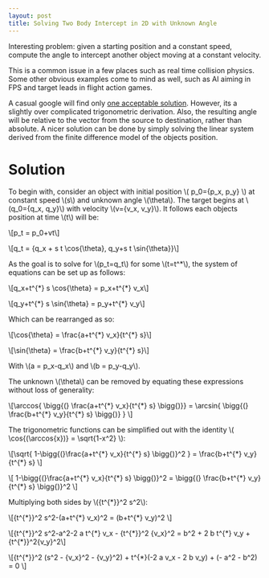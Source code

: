 ```yaml
---
layout: post
title: Solving Two Body Intercept in 2D with Unknown Angle
---
```

Interesting problem: given a starting position and a constant speed, compute the angle to intercept another object moving at a constant velocity. 

This is a common issue in a few places such as real time collision physics. Some other obvious examples come to mind as well, such as AI aiming in FPS and target leads in flight action games. 

A casual google will find only [one acceptable solution](https://www.codeproject.com/Articles/990452/Interception-of-Two-Moving-Objects-in-D-Space). However, its a slightly over complicated trigonometric derivation. Also, the resulting angle will be relative to the vector from the source to destination, rather than absolute. 
A nicer solution can be done by simply solving the linear system derived from the finite difference model of the objects position.

# Solution
To begin with, consider an object with initial position \\( p_0=\{p_x, p_y\} \\) at constant speed \\(s\\) and unknown angle \\(\theta\\). The target begins at \\(q_0=\{q_x, q_y\}\\) with velocity \\(v=\{v_x, v_y\}\\). It follows each objects position at time \\(t\\) will be:

\\[p_t = p_0+vt\\]

\\[q_t = \{q_x + s t \cos{\theta}, q_y+s t \sin{\theta}\}\\]

As the goal is to solve for \\(p_t=q_t\\) for some \\(t=t^\*\\), the system of equations can be set up as follows:

\\[q_x+t^{\*} s \cos{\theta} = p_x+t^{\*} v_x\\]

\\[q_y+t^{\*} s \sin{\theta} = p_y+t^{\*} v_y\\]

Which can be rearranged as so:

\\[\cos{\theta} = \frac{a+t^{\*} v_x}{t^{\*} s}\\]

\\[\sin{\theta} = \frac{b+t^{\*} v_y}{t^{\*} s}\\]

With \\(a = p_x-q_x\\) and \\(b = p_y-q_y\\).

The unknown \\(\theta\\) can be removed by equating these expressions without loss of generality:

\\[\arccos{ \bigg{(} \frac{a+t^{\*} v_x}{t^{\*} s} \bigg{)}} = \arcsin{ \bigg{(} \frac{b+t^{\*} v_y}{t^{\*} s} \bigg{)} } \\]

The trigonometric functions can be simplified out with the identity \\( \cos{(\arccos{x})} = \sqrt{1-x^2} \\):

\\[\sqrt{ 1-\bigg{(}\frac{a+t^{\*} v_x}{t^{\*} s} \bigg{)}^2 } = \frac{b+t^{\*} v_y}{t^{\*} s} \\]

\\[ 1-\bigg{(}\frac{a+t^{\*} v_x}{t^{\*} s} \bigg{)}^2  = \bigg{(} \frac{b+t^{\*} v_y}{t^{\*} s} \bigg{)}^2 \\]

Multiplying both sides by \\({t^{\*}}^2 s^2\\):

\\[{t^{\*}}^2 s^2-(a+t^{\*} v_x)^2  = (b+t^{\*} v_y)^2 \\]

\\[{t^{\*}}^2 s^2-a^2-2 a t^{\*} v_x - {t^{\*}}^2 {v_x}^2 = b^2 + 2 b t^{\*} v_y + {t^{\*}}^2{v_y}^2\\]

\\[{t^{\*}}^2 (s^2 - {v_x}^2 - {v_y}^2) + t^{\*}(-2 a v_x - 2 b v_y) + (- a^2 - b^2) = 0 \\]

